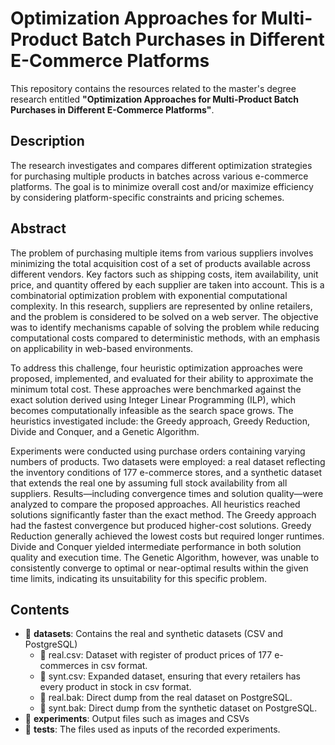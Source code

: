 # Optimization Approaches for Multi-Product Batch Purchases in Different E-Commerce Platforms

This repository contains the resources related to the master's degree research entitled **"Optimization Approaches for Multi-Product Batch Purchases in Different E-Commerce Platforms"**.

## Description

The research investigates and compares different optimization strategies for purchasing multiple products in batches across various e-commerce platforms. The goal is to minimize overall cost and/or maximize efficiency by considering platform-specific constraints and pricing schemes.

## Abstract
The problem of purchasing multiple items from various suppliers involves minimizing the total acquisition cost of a set of products available across different vendors. Key factors such as shipping costs, item availability, unit price, and quantity offered by each supplier are taken into account. This is a combinatorial optimization problem with exponential computational complexity. In this research, suppliers are represented by online retailers, and the problem is considered to be solved on a web server. The objective was to identify mechanisms capable of solving the problem while reducing computational costs compared to deterministic methods, with an emphasis on applicability in web-based environments.

To address this challenge, four heuristic optimization approaches were proposed, implemented, and evaluated for their ability to approximate the minimum total cost. These approaches were benchmarked against the exact solution derived using Integer Linear Programming (ILP), which becomes computationally infeasible as the search space grows. The heuristics investigated include: the Greedy approach, Greedy Reduction, Divide and Conquer, and a Genetic Algorithm.

Experiments were conducted using purchase orders containing varying numbers of products. Two datasets were employed: a real dataset reflecting the inventory conditions of 177 e-commerce stores, and a synthetic dataset that extends the real one by assuming full stock availability from all suppliers. Results—including convergence times and solution quality—were analyzed to compare the proposed approaches. All heuristics reached solutions significantly faster than the exact method. The Greedy approach had the fastest convergence but produced higher-cost solutions. Greedy Reduction generally achieved the lowest costs but required longer runtimes. Divide and Conquer yielded intermediate performance in both solution quality and execution time. The Genetic Algorithm, however, was unable to consistently converge to optimal or near-optimal results within the given time limits, indicating its unsuitability for this specific problem.

## Contents

- 📂 **datasets**: Contains the real and synthetic datasets (CSV and PostgreSQL)
  - 📄 real.csv: Dataset with register of product prices of 177 e-commerces in csv format.
  - 📄 synt.csv: Expanded dataset, ensuring that every retailers has every product in stock in csv format.
  - 📄 real.bak: Direct dump from the real dataset on PostgreSQL.
  - 📄 synt.bak: Direct dump from the synthetic dataset on PostgreSQL.
- 📂 **experiments**: Output files such as images and CSVs 
- 📂 **tests**: The files used as inputs of the recorded experiments. 




